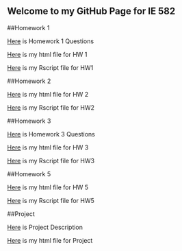 ## Welcome to my GitHub Page for IE 582

##Homework 1

[Here](IE582_Fall2019_Homework1.pdf) is Homework 1 Questions

[Here](582_Homework1-Orkun_İrsoy.html) is my html file for HW 1

[Here](582_Homework1-Orkun_İrsoy.R) is my Rscript file for HW1

##Homework 2

[Here](582_Homework2-Orkun_İrsoy.html) is my html file for HW 2

[Here](582_Homework2-Orkun_İrsoy.R) is my Rscript file for HW2


##Homework 3

[Here](IE582_Fall2019_Homework3.pdf) is Homework 3 Questions

[Here](582_Homework3-Orkun_İrsoy.html) is my html file for HW 3

[Here](582_Homework3-Orkun_İrsoy.R) is my Rscript file for HW3

##Homework 5


[Here](IE_582_HW-5.html) is my html file for HW 5

[Here](IE_582_HW-5.R) is my Rscript file for HW5

##Project

[Here](IE582_Fall2019_Project.pdf) is Project Description

[Here](IE_582_Project.html) is my html file for Project
